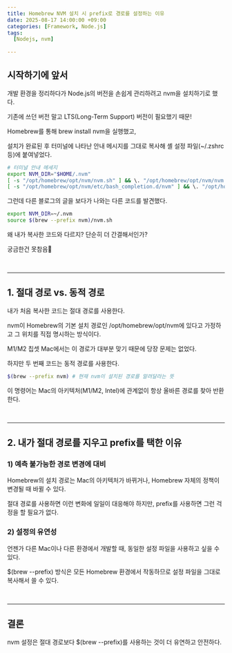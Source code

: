 ```yaml
---
title: Homebrew NVM 설치 시 prefix로 경로를 설정하는 이유
date: 2025-08-17 14:00:00 +09:00
categories: [Framework, Node.js]
tags:
  [Nodejs, nvm]
  
---
```


## 시작하기에 앞서

개발 환경을 정리하다가 Node.js의 버전을 손쉽게 관리하려고 nvm을 설치하기로 했다.

기존에 쓰던 버전 말고 LTS(Long-Term Support) 버전이 필요했기 때문!

 

Homebrew를 통해 brew install nvm을 실행했고,

설치가 완료된 후 터미널에 나타난 안내 메시지를 그대로 복사해 셸 설정 파일(~/.zshrc 등)에 붙여넣었다.

```bash
# 터미널 안내 메세지
export NVM_DIR="$HOME/.nvm"
[ -s "/opt/homebrew/opt/nvm/nvm.sh" ] && \. "/opt/homebrew/opt/nvm/nvm.sh"
[ -s "/opt/homebrew/opt/nvm/etc/bash_completion.d/nvm" ] && \. "/opt/homebrew/opt/nvm/etc/bash_completion.d/nvm"
```

그런데 다른 블로그의 글을 보다가 나와는 다른 코드를 발견했다.

```bash
export NVM_DIR=~/.nvm
source $(brew --prefix nvm)/nvm.sh
```
 
왜 내가 복사한 코드와 다르지? 단순히 더 간결해서인가?

궁금한건 못참음🤨

<br>

---

## 1. 절대 경로 vs. 동적 경로


내가 처음 복사한 코드는 절대 경로를 사용한다.

nvm이 Homebrew의 기본 설치 경로인 /opt/homebrew/opt/nvm에 있다고 가정하고 그 위치를 직접 명시하는 방식이다.

M1/M2 칩셋 Mac에서는 이 경로가 대부분 맞기 때문에 당장 문제는 없었다.

하지만 두 번째 코드는 동적 경로를 사용한다.

```bash
$(brew --prefix nvm) # 현재 nvm이 설치된 경로를 알려달라는 뜻
```


이 명령어는 Mac의 아키텍처(M1/M2, Intel)에 관계없이 항상 올바른 경로를 찾아 반환한다.

<br>


---


## 2. 내가 절대 경로를 지우고 prefix를 택한 이유

 

### 1) 예측 불가능한 경로 변경에 대비 

Homebrew의 설치 경로는 Mac의 아키텍처가 바뀌거나, Homebrew 자체의 정책이 변경될 때 바뀔 수 있다.

절대 경로를 사용하면 이런 변화에 일일이 대응해야 하지만, prefix를 사용하면 그런 걱정을 할 필요가 없다.

 

### 2) 설정의 유연성
언젠가 다른 Mac이나 다른 환경에서 개발할 때, 동일한 설정 파일을 사용하고 싶을 수 있다.

 $(brew --prefix) 방식은 모든 Homebrew 환경에서 작동하므로 설정 파일을 그대로 복사해서 쓸 수 있다.

<br>

---

## 결론

nvm 설정은 절대 경로보다 $(brew --prefix)를 사용하는 것이 더 유연하고 안전하다. 




